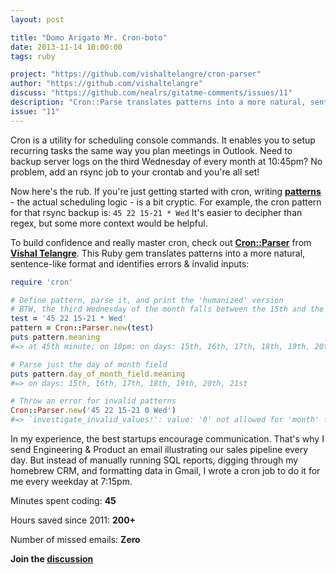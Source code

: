 ```yaml
---
layout: post

title: "Domo Arigato Mr. Cron-boto"
date: 2013-11-14 10:00:00
tags: ruby

project: "https://github.com/vishaltelangre/cron-parser"
author: "https://github.com/vishaltelangre"
discuss: "https://github.com/nealrs/gitatme-comments/issues/11"
description: "Cron::Parse translates patterns into a more natural, sentence-like format and identifies errors & invalid inputs."
issue: "11"
---
```

Cron is a utility for scheduling console commands. It enables you to setup recurring tasks the same way you plan meetings in Outlook. Need to backup server logs on the third Wednesday of every month at 10:45pm? No problem, add an rsync job to your crontab and you're all set!

Now here's the rub. If you're just getting started with cron, writing <strong><a href="http://en.wikipedia.org/wiki/Cron#Predefined_scheduling_definitions" target="_blank" title="Cron patterns on Wikipedia">patterns</a></strong> - the actual scheduling logic - is a bit cryptic. For example, the cron pattern for that rsync backup is: `45 22 15-21 * Wed` It's easier to decipher than regex, but some more context would be helpful.

To build confidence and really master cron, check out <strong><a href="{{ page.project }}" target="_blank" title="Cron::Parser on GitHub">Cron::Parser</a></strong> from <strong><a href="{{ page.author }}" target="_blank" title="Vishal Telangre on GitHub">Vishal Telangre</a></strong>. This Ruby gem translates patterns into a more natural, sentence-like format and identifies errors & invalid inputs:

```ruby
require 'cron'

# Define pattern, parse it, and print the 'humanized' version
# BTW, the third Wednesday of the month falls between the 15th and the 21st
test = '45 22 15-21 * Wed'
pattern = Cron::Parser.new(test)
puts pattern.meaning
#=> at 45th minute; on 10pm; on days: 15th, 16th, 17th, 18th, 19th, 20th, 21st; every month; on Wednesday

# Parse just the day of month field
puts pattern.day_of_month_field.meaning
#=> on days: 15th, 16th, 17th, 18th, 19th, 20th, 21st

# Throw an error for invalid patterns
Cron::Parser.new('45 22 15-21 0 Wed')
#=> `investigate_invalid_values!': value: '0' not allowed for 'month' field, run: 'Cron::Parser::MonthField.allowed_values' to know valid values (InvalidMonthFieldError)
```

In my experience, the best startups encourage communication. That's why I send Engineering & Product an email illustrating our sales pipeline every day. But instead of manually running SQL reports, digging through my homebrew CRM, and formatting data in Gmail, I wrote a cron job to do it for me every weekday at 7:15pm.

Minutes spent coding: __45__

Hours saved since 2011: __200+__

Number of missed emails: __Zero__

<p><strong>Join the <a class = "nodeco" href="{{ page.url }}#comments" title="Discuss this issue of Git @ Me online"><i class="icon-comments icon-large "></i> discussion</a></strong></p>
